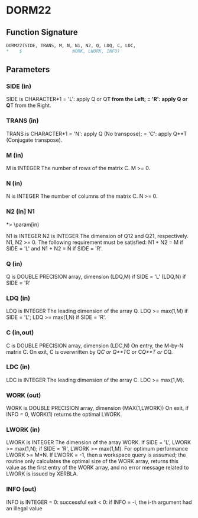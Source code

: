 # DORM22

## Function Signature

```fortran
DORM22(SIDE, TRANS, M, N, N1, N2, Q, LDQ, C, LDC,
*    $                   WORK, LWORK, INFO)
```

## Parameters

### SIDE (in)

SIDE is CHARACTER*1 = 'L': apply Q or Q**T from the Left; = 'R': apply Q or Q**T from the Right.

### TRANS (in)

TRANS is CHARACTER*1 = 'N': apply Q (No transpose); = 'C': apply Q**T (Conjugate transpose).

### M (in)

M is INTEGER The number of rows of the matrix C. M >= 0.

### N (in)

N is INTEGER The number of columns of the matrix C. N >= 0.

### N2 (in] N1
*> \param[in)

N1 is INTEGER N2 is INTEGER The dimension of Q12 and Q21, respectively. N1, N2 >= 0. The following requirement must be satisfied: N1 + N2 = M if SIDE = 'L' and N1 + N2 = N if SIDE = 'R'.

### Q (in)

Q is DOUBLE PRECISION array, dimension (LDQ,M) if SIDE = 'L' (LDQ,N) if SIDE = 'R'

### LDQ (in)

LDQ is INTEGER The leading dimension of the array Q. LDQ >= max(1,M) if SIDE = 'L'; LDQ >= max(1,N) if SIDE = 'R'.

### C (in,out)

C is DOUBLE PRECISION array, dimension (LDC,N) On entry, the M-by-N matrix C. On exit, C is overwritten by Q*C or Q**T*C or C*Q**T or C*Q.

### LDC (in)

LDC is INTEGER The leading dimension of the array C. LDC >= max(1,M).

### WORK (out)

WORK is DOUBLE PRECISION array, dimension (MAX(1,LWORK)) On exit, if INFO = 0, WORK(1) returns the optimal LWORK.

### LWORK (in)

LWORK is INTEGER The dimension of the array WORK. If SIDE = 'L', LWORK >= max(1,N); if SIDE = 'R', LWORK >= max(1,M). For optimum performance LWORK >= M*N. If LWORK = -1, then a workspace query is assumed; the routine only calculates the optimal size of the WORK array, returns this value as the first entry of the WORK array, and no error message related to LWORK is issued by XERBLA.

### INFO (out)

INFO is INTEGER = 0: successful exit < 0: if INFO = -i, the i-th argument had an illegal value

